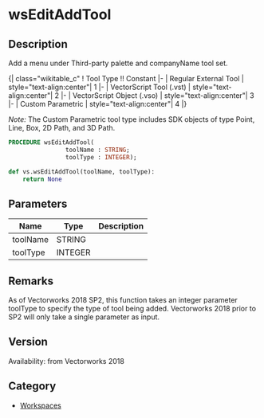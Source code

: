 # wsEditAddTool

## Description
Add a menu under Third-party palette and companyName tool set.


{| class="wikitable_c"
! Tool Type !! Constant
|-
| Regular External Tool
| style="text-align:center"| 1
|-
| VectorScript Tool (.vst)
| style="text-align:center"| 2
|-
| VectorScript Object (.vso)
| style="text-align:center"| 3
|-
| Custom Parametric
| style="text-align:center"| 4
|}

<i>Note:</i> The Custom Parametric tool type includes SDK objects of type Point, Line, Box, 2D Path, and 3D Path.

```pascal
PROCEDURE wsEditAddTool(
				toolName : STRING;
				toolType : INTEGER);
```

```python
def vs.wsEditAddTool(toolName, toolType):
    return None
```

## Parameters
|Name|Type|Description|
|---|---|---|
|toolName|STRING|   |
|toolType|INTEGER|   |

## Remarks
As of Vectorworks 2018 SP2, this function takes an integer parameter toolType to specify the type of tool being added. Vectorworks 2018 prior to SP2 will only take a single parameter as input.

## Version
Availability: from Vectorworks 2018

## Category
* [Workspaces](../Categories/Workspaces.md)
